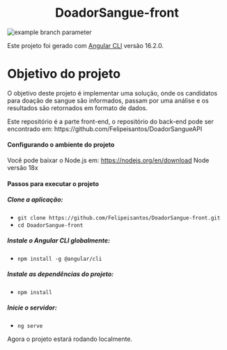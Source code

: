 <h1 align="center">DoadorSangue-front</h1>


![example branch parameter](https://github.com/Felipeisantos/DoadorSangue-front/actions/workflows/node.js.yml/badge.svg?event=push)

Este projeto foi gerado com [Angular CLI](https://github.com/angular/angular-cli) versão 16.2.0.


# Objetivo do projeto
<p>O objetivo deste projeto é implementar uma solução, onde os candidatos para doação de sangue são informados, passam por uma análise e os resultados são retornados em formato de dados.</p>
<p>Este repositório é a parte front-end, o repositório do back-end pode ser encontrado em: https://github.com/Felipeisantos/DoadorSangueAPI</p>

#### Configurando o ambiente do projeto
Você pode baixar o Node.js em: https://nodejs.org/en/download
Node versão 18x

#### Passos para executar o projeto

##### Clone a aplicação:
- `git clone https://github.com/Felipeisantos/DoadorSangue-front.git`
- `cd DoadorSangue-front`

##### Instale o Angular CLI globalmente:
- `npm install -g @angular/cli`
##### Instale as dependências do projeto:
- `npm install`
##### Inicie o servidor:
- `ng serve`

Agora o projeto estará rodando localmente.
